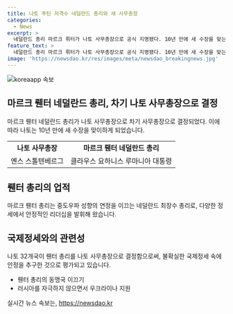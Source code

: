 ```yaml
---
title: 나토 푸틴 저격수 네덜란드 총리와 새 사무총장
categories:
  - News
excerpt: >
  네덜란드 총리 마르크 뤼터가 나토 사무총장으로 공식 지명됐다. 10년 만에 새 수장을 맞는데, 뤼터 총리는 중도우파 성향의 연정을 이끈 최장수 총리로, 미스터 노멀이라 불리며 안정적인 국정 운영으로 평가받는 인물이다. 동맹국을 이끄며 러시아를 자극하지 않으면서도 우크라이나를 지원하는 어려운 균형을 맞춰야 할 것으로 전망되고 있다. 결국 나토 32개국이 만장일치로 그에게 나토 수장직을 맡긴 것은 불확실한 국제정세 속에 변화보다는 안정을 택한 결과로 해석된다.
feature_text: >
  네덜란드 총리 마르크 뤼터가 나토 사무총장으로 공식 지명됐다. 10년 만에 새 수장을 맞는데, 뤼터 총리는 중도우파 성향의 연정을 이끈 최장수 총리로, 미스터 노멀이라 불리며 안정적인 국정 운영으로 평가받는 인물이다. 동맹국을 이끄며 러시아를 자극하지 않으면서도 우크라이나를 지원하는 어려운 균형을 맞춰야 할 것으로 전망되고 있다. 결국 나토 32개국이 만장일치로 그에게 나토 수장직을 맡긴 것은 불확실한 국제정세 속에 변화보다는 안정을 택한 결과로 해석된다.
image: 'https://newsdao.kr/res/images/meta/newsdao_breakingnews.jpg'
---
```


<p><img src="https://newsdao.kr/res/images/meta/newsdao_breakingnews.jpg" alt="koreaapp 속보" /></p>

<h2 data-ke-size="size26">마르크 뤤터 네덜란드 총리, 차기 나토 사무총장으로 결정</h2>

<p data-ke-size="size16">마르크 뤤터 네덜란드 총리가 나토 사무총장으로 차기 사무총장으로 결정되었다. 이에 따라 나토는 10년 만에 새 수장을 맞이하게 되었습니다.</p>

<table>
    <tr>
        <td style="text-align: center; height: 17px;"><b>나토 사무총장</b></td>
        <td style="text-align: center; height: 17px;"><b>마르크 뤤터 네덜란드 총리</b></td>
    </tr>
    <tr>
        <td style="text-align: center;">옌스 스톨텐베르그</td>
        <td style="text-align: center;">클라우스 요하니스 루마니아 대통령</td>
    </tr>
</table>

<h2 data-ke-size="size26">뤤터 총리의 업적</h2>

<p data-ke-size="size16">마르크 뤤터 총리는 중도우파 성향의 연정을 이끄는 네덜란드 최장수 총리로, 다양한 정세에서 안정적인 리더십을 발휘해 왔습니다.</p>

<h2 data-ke-size="size26">국제정세와의 관련성</h2>

<p data-ke-size="size16">나토 32개국이 뤤터 총리를 나토 사무총장으로 결정함으로써, 불확실한 국제정세 속에 안정을 추구한 것으로 평가되고 있습니다.</p>

<ul>
    <li>뤤터 총리의 동맹국 이끄기</li>
    <li>러시아를 자극하지 않으면서 우크라이나 지원</li>
</ul>
실시간 뉴스 속보는, <a href="https://newsdao.kr" rel="dofollow">https://newsdao.kr</a>


